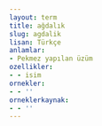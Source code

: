 ```yaml
---
layout: term
title: ağdalık
slug: agdalik
lisan: Türkçe
anlamlar:
- Pekmez yapılan üzüm
ozellikler:
- - isim
ornekler:
- - ''
orneklerkaynak:
- - ''
---
```

